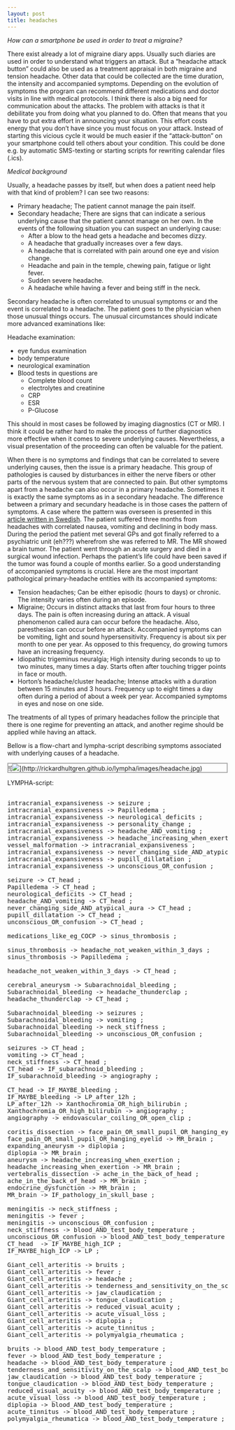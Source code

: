 ```yaml
---
layout: post
title: headaches
---
```



*How can a smartphone be used in order to treat a migraine?*

There exist already a lot of migraine diary apps. Usually such diaries are used in order to understand what triggers an attack. But a “headache attack button” could also be used as a treatment appraisal in both migraine and tension headache. Other data that could be collected are the time duration, the intensity and accompanied symptoms. Depending on the evolution of symptoms the program can recommend different medications and doctor visits in line with medical protocols. I think there is also a big need for communication about the attacks. The problem with attacks is that it debilitate you from doing what you planned to do. Often that means that you have to put extra effort in announcing your situation. This effort costs energy that you don’t have since you must focus on your attack. Instead of starting this vicious cycle it would be much easier if the “attack-button” on your smartphone could tell others about your condition. This could be done e.g. by automatic SMS-texting or starting scripts for rewriting calendar files (.ics).

*Medical background*

Usually, a headache passes by itself, but when does a patient need help with that kind of problem? I can see two reasons:

- Primary headache; The patient cannot manage the pain itself.
- Secondary headache; There are signs that can indicate a serious underlying cause that the patient cannot manage on her own. In the events of the following situation you can suspect an underlying cause:
  - After a blow to the head gets a headache and becomes dizzy.
  - A headache that gradually increases over a few days.
  - A headache that is correlated with pain around one eye and vision change.
  - Headache and pain in the temple, chewing pain, fatigue or light fever.
  - Sudden severe headache.
  - A headache while having a fever and being stiff in the neck.

Secondary headache is often correlated to unusual symptoms or and the event is correlated to a headache. The patient goes to the physician when those unusual things occurs. The unusual circumstances should indicate more advanced examinations like:

Headache examination:

- eye fundus examination
- body temperature
- neurological examination
- Blood tests in questions are
  - Complete blood count
  - electrolytes and creatinine
  - CRP
  - ESR
  - P-Glucose

This should in most cases be followed by imaging diagnostics (CT or MR). I think it could be rather hard to make the process of further diagnostics more effective when it comes to severe underlying causes. Nevertheless, a visual presentation of the proceeding can often be valuable for the patient.

When there is no symptoms and findings that can be correlated to severe underlying causes, then the issue is a primary headache. This group of pathologies is caused by disturbances in either the nerve fibers or other parts of the nervous system that are connected to pain. But other symptoms apart from a headache can also occur in a primary headache. Sometimes it is exactly the same symptoms as in a secondary headache. The difference between a primary and secundary headache is in those cases the pattern of symptoms. A case where the pattern was overseen is presented in this <a href="http://www.aftonbladet.se/senastenytt/ttnyheter/inrikes/article24821315.ab">article written in Swedish</a>. The patient suffered three months from headaches with correlated nausea, vomiting and declining in body mass. During the period the patient met several GPs and got finally referred to a psychiatric unit (eh???) wherefrom she was referred to MR. The MR showed a brain tumor. The patient went through an acute surgery and died in a surgical wound infection. Perhaps the patient’s life could have been saved if the tumor was found a couple of months earlier. So a good understanding of accompanied symptoms is crucial. Here are the most important pathological primary-headache entities with its accompanied symptoms:

- Tension headaches; Can be either episodic (hours to days) or chronic. The intensity varies often during an episode.
- Migraine; Occurs in distinct attacks that last from four hours to three days. The pain is often increasing during an attack. A visual phenomenon called aura can occur before the headache. Also, paresthesias can occur before an attack. Accompanied symptoms can be vomiting, light and sound hypersensitivity. Frequency is about six per month to one per year. As opposed to this frequency, do growing tumors have an increasing frequency.
- Idiopathic trigeminus neuralgia; High intensity during seconds to up to two minutes, many times a day. Starts often after touching trigger points in face or mouth.
- Horton’s headache/cluster headache; Intense attacks with a duration between 15 minutes and 3 hours. Frequency up to eight times a day often during a period of about a week per year. Accompanied symptoms in eyes and nose on one side.

The treatments of all types of primary headaches follow the principle that there is one regime for preventing an attack, and another regime should be applied while having an attack.

Bellow is a flow-chart and <span class="sc">lympha</span>-script describing symptoms associated with underlying causes of a headache.


<p class="dragscroll" style="border:0.2em solid #aaaaaa;">
![<img src="http:
//rickardhultgren.github.io/lympha/images/headache.jpg">](http://rickardhultgren.github.io/<span class="sc">lympha</span>/images/headache.jpg)
</p>
LYMPHA-script:



<pre class="dragscroll">

intracranial_expansiveness -> seizure ;
intracranial_expansiveness -> Papilledema ;
intracranial_expansiveness -> neurological_deficits ;
intracranial_expansiveness -> personality_change ;
intracranial_expansiveness -> headache_AND_vomiting ;
intracranial_expansiveness -> headache_increasing_when_exertion ;
vessel_malformation -> intracranial_expansiveness ;
intracranial_expansiveness -> never_changing_side_AND_atypical_aura ;
intracranial_expansiveness -> pupill_dillatation ;
intracranial_expansiveness -> unconscious_OR_confusion ;

seizure -> CT_head ;
Papilledema -> CT_head ;
neurological_deficits -> CT_head ;
headache_AND_vomiting -> CT_head ;
never_changing_side_AND_atypical_aura -> CT_head ;
pupill_dillatation -> CT_head ;
unconscious_OR_confusion -> CT_head ;

medications_like_eg_COCP -> sinus_thrombosis ;

sinus_thrombosis -> headache_not_weaken_within_3_days ;
sinus_thrombosis -> Papilledema ;

headache_not_weaken_within_3_days -> CT_head ;

cerebral_aneurysm -> Subarachnoidal_bleeding ;
Subarachnoidal_bleeding -> headache_thunderclap ;
headache_thunderclap -> CT_head ;

Subarachnoidal_bleeding -> seizures ;
Subarachnoidal_bleeding -> vomiting ;
Subarachnoidal_bleeding -> neck_stiffness ;
Subarachnoidal_bleeding -> unconscious_OR_confusion ;

seizures -> CT_head ;
vomiting -> CT_head ;
neck_stiffness -> CT_head ;
CT_head -> IF_subarachnoid_bleeding ;
IF_subarachnoid_bleeding -> angiography ;

CT_head -> IF_MAYBE_bleeding ;
IF_MAYBE_bleeding -> LP_after_12h ;
LP_after_12h -> Xanthochromia_OR_high_bilirubin ;
Xanthochromia_OR_high_bilirubin -> angiography ;
angiography -> endovascular_coiling_OR_open_clip ;

coritis_dissection -> face_pain_OR_small_pupil_OR_hanging_eyelid ;
face_pain_OR_small_pupil_OR_hanging_eyelid -> MR_brain ;
expanding_aneurysm -> diplopia ;
diplopia -> MR_brain ;
aneurysm -> headache_increasing_when_exertion ;
headache_increasing_when_exertion -> MR_brain ;
vertebralis_dissection -> ache_in_the_back_of_head ;
ache_in_the_back_of_head -> MR_brain ; 
endocrine_dysfunction -> MR_brain ;
MR_brain -> IF_pathology_in_skull_base ;

meningitis -> neck_stiffness ;
meningitis -> fever ;
meningitis -> unconscious_OR_confusion ;
neck_stiffness -> blood_AND_test_body_temperature ;
unconscious_OR_confusion -> blood_AND_test_body_temperature ;
CT_head  -> IF_MAYBE_high_ICP ;
IF_MAYBE_high_ICP -> LP ;

Giant_cell_arteritis -> bruits ;
Giant_cell_arteritis -> fever ;
Giant_cell_arteritis -> headache ;
Giant_cell_arteritis -> tenderness_and_sensitivity_on_the_scalp ;
Giant_cell_arteritis -> jaw_claudication ;
Giant_cell_arteritis -> tongue_claudication ;
Giant_cell_arteritis -> reduced_visual_acuity ;
Giant_cell_arteritis -> acute_visual_loss ;
Giant_cell_arteritis -> diplopia ;
Giant_cell_arteritis -> acute_tinnitus ;
Giant_cell_arteritis -> polymyalgia_rheumatica ;

bruits -> blood_AND_test_body_temperature ;
fever -> blood_AND_test_body_temperature ;
headache -> blood_AND_test_body_temperature ;
tenderness_and_sensitivity_on_the_scalp -> blood_AND_test_body_temperature ;
jaw_claudication -> blood_AND_test_body_temperature ;
tongue_claudication -> blood_AND_test_body_temperature ;
reduced_visual_acuity -> blood_AND_test_body_temperature ;
acute_visual_loss -> blood_AND_test_body_temperature ;
diplopia -> blood_AND_test_body_temperature ;
acute_tinnitus -> blood_AND_test_body_temperature ;
polymyalgia_rheumatica -> blood_AND_test_body_temperature ;

</pre>




